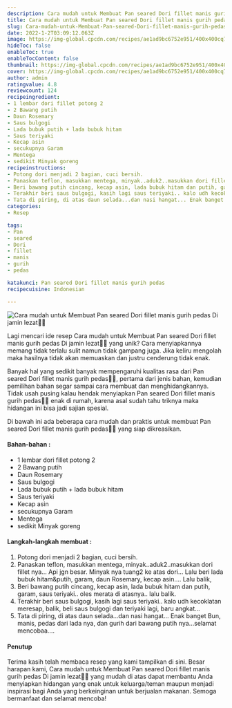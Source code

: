 ```yaml
---
description: Cara mudah untuk Membuat Pan seared Dori fillet manis gurih pedas Di jamin lezat"
title: Cara mudah untuk Membuat Pan seared Dori fillet manis gurih pedas Di jamin lezat
slug: Cara-mudah-untuk-Membuat-Pan-seared-Dori-fillet-manis-gurih-pedas-Di-jamin-lezat
date: 2022-1-2T03:09:12.063Z
image: https://img-global.cpcdn.com/recipes/ae1ad9bc6752e951/400x400cq70/photo.jpg
hideToc: false
enableToc: true
enableTocContent: false
thumbnail: https://img-global.cpcdn.com/recipes/ae1ad9bc6752e951/400x400cq70/photo.jpg
cover: https://img-global.cpcdn.com/recipes/ae1ad9bc6752e951/400x400cq70/photo.jpg
author: admin
ratingvalue: 4.8
reviewcount: 124
recipeingredient:
- 1 lembar dori fillet potong 2
- 2 Bawang putih
- Daun Rosemary
- Saus bulgogi
- Lada bubuk putih + lada bubuk hitam
- Saus teriyaki
- Kecap asin
- secukupnya Garam
- Mentega
- sedikit Minyak goreng
recipeinstructions:
- Potong dori menjadi 2 bagian, cuci bersih.
- Panaskan teflon, masukkan mentega, minyak..aduk2..masukkan dori fillet nya... Api jgn besar. Minyak nya tuang2 ke atas dori... Lalu beri lada bubuk hitam&putih, garam, daun Rosemary, kecap asin.... Lalu balik,
- Beri bawang putih cincang, kecap asin, lada bubuk hitam dan putih, garam, saus teriyaki.. oles merata di atasnya.. lalu balik.
- Terakhir beri saus bulgogi, kasih lagi saus teriyaki.. kalo udh kecoklatan meresap, balik, beli saus bulgogi dan teriyaki lagi, baru angkat...
- Tata di piring, di atas daun selada...dan nasi hangat... Enak banget Bun, manis, pedas dari lada nya, dan gurih dari bawang putih nya...selamat mencobaa....
categories:
- Resep

tags:
- Pan
- seared
- Dori
- fillet
- manis
- gurih
- pedas

katakunci: Pan seared Dori fillet manis gurih pedas
recipecuisine: Indonesian

---
```


![Cara mudah untuk Membuat Pan seared Dori fillet manis gurih pedas Di jamin lezat👩‍🍳](https://img-global.cpcdn.com/recipes/ae1ad9bc6752e951/400x400cq70/photo.jpg)

Lagi mencari ide resep Cara mudah untuk Membuat Pan seared Dori fillet manis gurih pedas Di jamin lezat👩‍🍳 yang unik? Cara menyiapkannya memang tidak terlalu sulit namun tidak gampang juga. Jika keliru mengolah maka hasilnya tidak akan memuaskan dan justru cenderung tidak enak.

Banyak hal yang sedikit banyak mempengaruhi kualitas rasa dari Pan seared Dori fillet manis gurih pedas👩‍🍳, pertama dari jenis bahan, kemudian pemilihan bahan segar sampai cara membuat dan menghidangkannya. Tidak usah pusing kalau hendak menyiapkan Pan seared Dori fillet manis gurih pedas👩‍🍳 enak di rumah, karena asal sudah tahu triknya maka hidangan ini bisa jadi sajian spesial.

Di bawah ini ada beberapa cara mudah dan praktis untuk membuat Pan seared Dori fillet manis gurih pedas👩‍🍳 yang siap dikreasikan.

<!--inarticleads1-->

#### Bahan-bahan :

- 1 lembar dori fillet potong 2
- 2 Bawang putih
- Daun Rosemary
- Saus bulgogi
- Lada bubuk putih + lada bubuk hitam
- Saus teriyaki
- Kecap asin
- secukupnya Garam
- Mentega
- sedikit Minyak goreng

<!--inarticleads2-->

#### Langkah-langkah membuat :

1. Potong dori menjadi 2 bagian, cuci bersih.
1. Panaskan teflon, masukkan mentega, minyak..aduk2..masukkan dori fillet nya... Api jgn besar. Minyak nya tuang2 ke atas dori... Lalu beri lada bubuk hitam&putih, garam, daun Rosemary, kecap asin.... Lalu balik,
1. Beri bawang putih cincang, kecap asin, lada bubuk hitam dan putih, garam, saus teriyaki.. oles merata di atasnya.. lalu balik.
1. Terakhir beri saus bulgogi, kasih lagi saus teriyaki.. kalo udh kecoklatan meresap, balik, beli saus bulgogi dan teriyaki lagi, baru angkat...
1. Tata di piring, di atas daun selada...dan nasi hangat... Enak banget Bun, manis, pedas dari lada nya, dan gurih dari bawang putih nya...selamat mencobaa....

#### Penutup

Terima kasih telah membaca resep yang kami tampilkan di sini. Besar harapan kami, Cara mudah untuk Membuat Pan seared Dori fillet manis gurih pedas Di jamin lezat👩‍🍳 yang mudah di atas dapat membantu Anda menyiapkan hidangan yang enak untuk keluarga/teman maupun menjadi inspirasi bagi Anda yang berkeinginan untuk berjualan makanan. Semoga bermanfaat dan selamat mencoba!